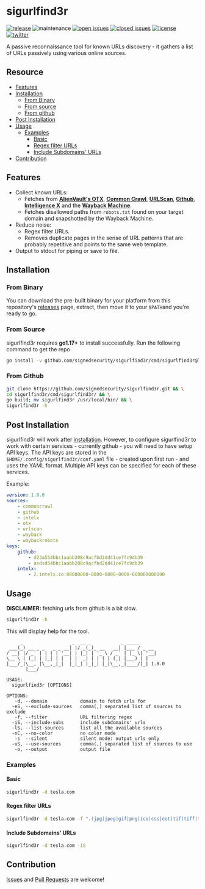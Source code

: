 # sigurlfind3r

[![release](https://img.shields.io/github/release/signedsecurity/sigurlfind3r?style=flat&color=0040ff)](https://github.com/signedsecurity/sigurlfind3r/releases) ![maintenance](https://img.shields.io/badge/maintained%3F-yes-0040ff.svg) [![open issues](https://img.shields.io/github/issues-raw/signedsecurity/sigurlfind3r.svg?style=flat&color=0040ff)](https://github.com/signedsecurity/sigurlfind3r/issues?q=is:issue+is:open) [![closed issues](https://img.shields.io/github/issues-closed-raw/signedsecurity/sigurlfind3r.svg?style=flat&color=0040ff)](https://github.com/signedsecurity/sigurlfind3r/issues?q=is:issue+is:closed) [![license](https://img.shields.io/badge/license-MIT-gray.svg?colorB=0040FF)](https://github.com/signedsecurity/sigurlfind3r/blob/master/LICENSE) [![twitter](https://img.shields.io/badge/twitter-@signedsecurity-0040ff.svg)](https://twitter.com/signedsecurity)

A passive reconnaissance tool for known URLs discovery - it gathers a list of URLs passively using various online sources.

## Resource

* [Features](#features)
* [Installation](#installation)
	* [From Binary](#from-binary)
	* [From source](#from-source)
	* [From github](#from-github)
* [Post Installation](#post-installation)
* [Usage](#usage)
	* [Examples](#examples)
		* [Basic](#basic)
		* [Regex filter URLs](#regex-filter-urls)
		* [Include Subdomains' URLs](#include-subdomains-urls)
* [Contribution](#contribution)

## Features

* Collect known URLs:
    * Fetches from **[AlienVault's OTX](https://otx.alienvault.com/)**, **[Common Crawl](https://commoncrawl.org/)**, **[URLScan](https://urlscan.io/)**, **[Github](https://github.com)**, **[Intelligence X](https://intelx.io)** and the **[Wayback Machine](https://archive.org/web/)**.
    * Fetches disallowed paths from `robots.txt` found on your target domain and snapshotted by the Wayback Machine.
* Reduce noise:
    * Regex filter URLs.
    * Removes duplicate pages in the sense of URL patterns that are probably repetitive and points to the same web template.
* Output to stdout for piping or save to file.

## Installation

### From Binary

You can download the pre-built binary for your platform from this repository's [releases](https://github.com/signedsecurity/sigurlfind3r/releases/) page, extract, then move it to your `$PATH`and you're ready to go.

### From Source

sigurlfind3r requires **go1.17+** to install successfully. Run the following command to get the repo

```bash
go install -v github.com/signedsecurity/sigurlfind3r/cmd/sigurlfind3r@latest
```

### From Github

```bash
git clone https://github.com/signedsecurity/sigurlfind3r.git && \
cd sigurlfind3r/cmd/sigurlfind3r/ && \
go build; mv sigurlfind3r /usr/local/bin/ && \
sigurlfind3r -h
```

## Post Installation

sigurlfind3r will work after [installation](#installation). However, to configure sigurlfind3r to work with certain services - currently github - you will need to have setup API keys. The API keys are stored in the `$HOME/.config/sigurlfind3r/conf.yaml` file - created upon first run - and uses the YAML format. Multiple API keys can be specified for each of these services.

Example:

```yaml
version: 1.8.0
sources:
    - commoncrawl
    - github
    - intelx
    - otx
    - urlscan
    - wayback
    - waybackrobots
keys:
    github:
        - d23a554bbc1aabb208c9acfbd2dd41ce7fc9db39
        - asdsd54bbc1aabb208c9acfbd2dd41ce7fc9db39
    intelx:
        - 2.intelx.io:00000000-0000-0000-0000-000000000000
```

## Usage

**DiSCLAIMER:** fetching urls from github is a bit slow.

```bash
sigurlfind3r -h
```

This will display help for the tool.

```
     _                  _  __ _           _ _____
 ___(_) __ _ _   _ _ __| |/ _(_)_ __   __| |___ / _ __
/ __| |/ _` | | | | '__| | |_| | '_ \ / _` | |_ \| '__|
\__ \ | (_| | |_| | |  | |  _| | | | | (_| |___) | |
|___/_|\__, |\__,_|_|  |_|_| |_|_| |_|\__,_|____/|_| 1.8.0
       |___/

USAGE:
  sigurlfind3r [OPTIONS]

OPTIONS:
   -d, --domain            domain to fetch urls for
  -eS, --exclude-sources   comma(,) separated list of sources to exclude
   -f, --filter            URL filtering regex
  -iS, --include-subs      include subdomains' urls
  -lS, --list-sources      list all the available sources
  -nC, --no-color          no color mode
   -s  --silent            silent mode: output urls only
  -uS, --use-sources       comma(,) separated list of sources to use
   -o, --output            output file
```

### Examples

#### Basic

```bash
sigurlfind3r -d tesla.com
```

#### Regex filter URLs

```bash
sigurlfind3r -d tesla.com -f ".(jpg|jpeg|gif|png|ico|css|eot|tif|tiff|ttf|woff|woff2)"
```

#### Include Subdomains' URLs

```bash
sigurlfind3r -d tesla.com -iS
```

## Contribution

[Issues](https://github.com/signedsecurity/sigurlfind3r/issues) and [Pull Requests](https://github.com/signedsecurity/sigurlfind3r/pulls) are welcome!
